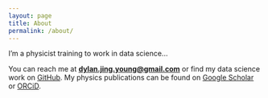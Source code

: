 ```yaml
---
layout: page
title: About
permalink: /about/
---
```


I’m a physicist training to work in data science...

You can reach me at **dylan.jing.young@gmail.com** or find my data science work on [GitHub](https://github.com/dylan-j-young). My physics publications can be found on [Google Scholar](https://scholar.google.com/citations?user=6nDm_akAAAAJ&hl=en) or [ORCiD](https://orcid.org/0000-0003-3461-7116).
